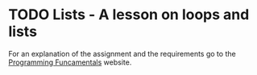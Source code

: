 # TODO Lists - A lesson on loops and lists

For an explanation of the assignment and the requirements go to the [Programming Funcamentals](https://programming.reedcwilson.com/todo-list.html) website.
